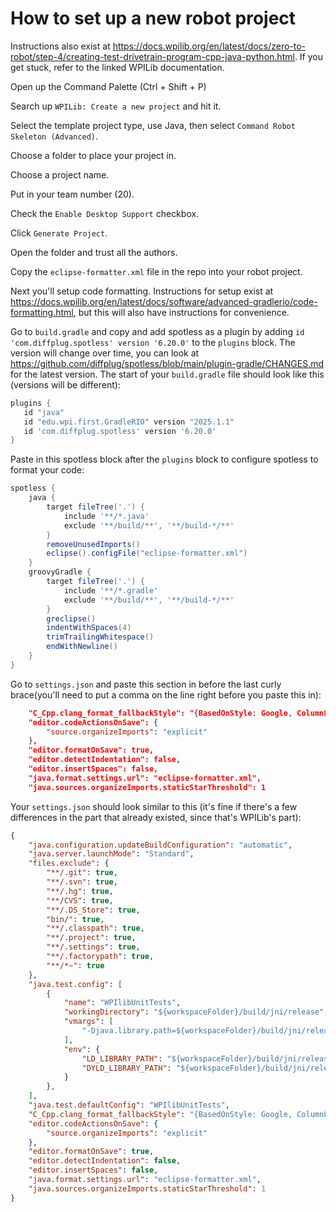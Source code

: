 # How to set up a new robot project

Instructions also exist at https://docs.wpilib.org/en/latest/docs/zero-to-robot/step-4/creating-test-drivetrain-program-cpp-java-python.html. If you get stuck, refer to the linked WPILib documentation.

Open up the Command Palette (Ctrl + Shift + P)

Search up `WPILib: Create a new project` and hit it.

Select the template project type, use Java, then select `Command Robot Skeleton (Advanced)`.

Choose a folder to place your project in.

Choose a project name.

Put in your team number (20).

Check the `Enable Desktop Support` checkbox.

Click `Generate Project`.

Open the folder and trust all the authors.

Copy the `eclipse-formatter.xml` file in the repo into your robot project.

Next you'll setup code formatting. Instructions for setup exist at https://docs.wpilib.org/en/latest/docs/software/advanced-gradlerio/code-formatting.html, but this will also have instructions for convenience.

Go to `build.gradle` and copy and add spotless as a plugin by adding `id 'com.diffplug.spotless' version '6.20.0'` to the `plugins` block. The version will change over time, you can look at https://github.com/diffplug/spotless/blob/main/plugin-gradle/CHANGES.md for the latest version. The start of your `build.gradle` file should look like this (versions will be different):
```groovy
plugins {
   id "java"
   id "edu.wpi.first.GradleRIO" version "2025.1.1"
   id 'com.diffplug.spotless' version '6.20.0'
}
```

Paste in this spotless block after the `plugins` block to configure spotless to format your code:
```gradle
spotless {
    java {
        target fileTree('.') {
            include '**/*.java'
            exclude '**/build/**', '**/build-*/**'
        }
        removeUnusedImports()
        eclipse().configFile("eclipse-formatter.xml")
    }
    groovyGradle {
        target fileTree('.') {
            include '**/*.gradle'
            exclude '**/build/**', '**/build-*/**'
        }
        greclipse()
        indentWithSpaces(4)
        trimTrailingWhitespace()
        endWithNewline()
    }
}
```

Go to `settings.json` and paste this section in before the last curly brace(you'll need to put a comma on the line right before you paste this in):
```json
	"C_Cpp.clang_format_fallbackStyle": "{BasedOnStyle: Google, ColumnLimit: 0, IndentWidth: 4, TabWidth: 4, UseTab: ForIndentation}",
	"editor.codeActionsOnSave": {
		"source.organizeImports": "explicit"
	},
	"editor.formatOnSave": true,
	"editor.detectIndentation": false,
	"editor.insertSpaces": false,
	"java.format.settings.url": "eclipse-formatter.xml",
	"java.sources.organizeImports.staticStarThreshold": 1
```

Your `settings.json` should look similar to this (it's fine if there's a few differences in the part that already existed, since that's WPILib's part):
```json
{
	"java.configuration.updateBuildConfiguration": "automatic",
	"java.server.launchMode": "Standard",
	"files.exclude": {
		"**/.git": true,
		"**/.svn": true,
		"**/.hg": true,
		"**/CVS": true,
		"**/.DS_Store": true,
		"bin/": true,
		"**/.classpath": true,
		"**/.project": true,
		"**/.settings": true,
		"**/.factorypath": true,
		"**/*~": true
	},
	"java.test.config": [
		{
			"name": "WPIlibUnitTests",
			"workingDirectory": "${workspaceFolder}/build/jni/release",
			"vmargs": [
				"-Djava.library.path=${workspaceFolder}/build/jni/release"
			],
			"env": {
				"LD_LIBRARY_PATH": "${workspaceFolder}/build/jni/release",
				"DYLD_LIBRARY_PATH": "${workspaceFolder}/build/jni/release"
			}
		},
	],
	"java.test.defaultConfig": "WPIlibUnitTests",
	"C_Cpp.clang_format_fallbackStyle": "{BasedOnStyle: Google, ColumnLimit: 0, IndentWidth: 4, TabWidth: 4, UseTab: ForIndentation}",
	"editor.codeActionsOnSave": {
		"source.organizeImports": "explicit"
	},
	"editor.formatOnSave": true,
	"editor.detectIndentation": false,
	"editor.insertSpaces": false,
	"java.format.settings.url": "eclipse-formatter.xml",
	"java.sources.organizeImports.staticStarThreshold": 1
}
```
